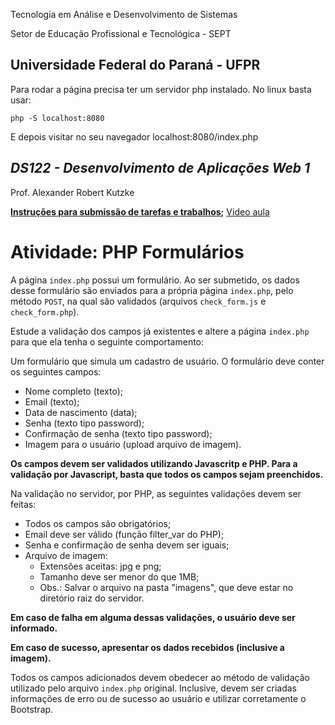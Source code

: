 Tecnologia em Análise e Desenvolvimento de Sistemas

Setor de Educação Profissional e Tecnológica - SEPT

Universidade Federal do Paraná - UFPR
---

Para rodar a página precisa ter um servidor php instalado. No linux basta usar:
```
php -S localhost:8080
```
E depois visitar no seu navegador localhost:8080/index.php


*DS122 - Desenvolvimento de Aplicações Web 1*
--- 
Prof. Alexander Robert Kutzke

**[Instruções para submissão de tarefas e trabalhos](https://gitlab.tadsufpr.net.br/ds122-alexkutzke/material/blob/master/instrucoes_submissao_tarefas_e_trabalhos.md);** [Video aula](https://www.youtube.com/watch?v=d6ZTnQNhoCo)

# Atividade: PHP Formulários

A página  `index.php` possui um formulário.
Ao ser submetido, os dados desse formulário são enviados para a própria
página `index.php`, pelo método `POST`, na qual são validados (arquivos `check_form.js` e `check_form.php`).

Estude a validação dos campos já existentes e altere a página `index.php` para
que ela tenha o seguinte comportamento: 

Um formulário que simula um cadastro de usuário. O formulário deve conter os seguintes campos:

* Nome completo (texto);
* Email (texto);
* Data de nascimento (data);
* Senha (texto tipo password);
* Confirmação de senha  (texto tipo password);
* Imagem para o usuário (upload arquivo de imagem).

**Os campos devem ser validados utilizando Javascritp e PHP. Para a validação por Javascript, basta que todos os campos sejam preenchidos.**

Na validação no servidor, por PHP, as seguintes validações devem ser feitas:

* Todos os campos são obrigatórios;
* Email deve ser válido (função filter_var do PHP);
* Senha e confirmação de senha devem ser iguais;
* Arquivo de imagem:
   * Extensões aceitas: jpg e png;
   * Tamanho deve ser menor do que 1MB;
   * Obs.: Salvar o arquivo na pasta "imagens", que deve estar no diretório raiz do servidor.

**Em caso de falha em alguma dessas validações, o usuário deve ser informado.**

**Em caso de sucesso, apresentar os dados recebidos (inclusive a imagem).**

Todos os campos adicionados devem obedecer ao método de validação utilizado
pelo arquivo `index.php` original. Inclusive, devem ser criadas informações
de erro ou de sucesso ao usuário e utilizar corretamente o Bootstrap.
